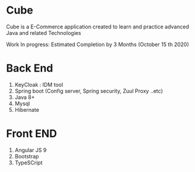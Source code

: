# Cube
Cube is a E-Commerce application created to learn and practice  advanced Java and related Technologies

Work In progress:   Estimated Completion by 3 Months (October 15 th 2020)

# Back End

1) KeyCloak : IDM tool
2) Spring boot (Config server, Spring security, Zuul Proxy ..etc)
3) Java 8+
4) Mysql 
5) Hibernate


# Front END
1) Angular JS 9
2) Bootstrap
3) TypeSCript
